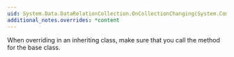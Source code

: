 ```yaml
---
uid: System.Data.DataRelationCollection.OnCollectionChanging(System.ComponentModel.CollectionChangeEventArgs)
additional_notes.overrides: *content
---
```


<p>When overriding <xref href="System.Data.DataRelationCollection.OnCollectionChanging(System.ComponentModel.CollectionChangeEventArgs)"></xref> in an inheriting class, make sure that you call the <xref href="System.Data.DataRelationCollection.OnCollectionChanging(System.ComponentModel.CollectionChangeEventArgs)"></xref> method for the base class.</p>


